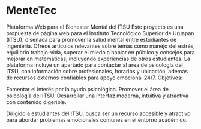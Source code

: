 # MenteTec

Plataforma Web para el Bienestar Mental del ITSU
Este proyecto es una propuesta de página web para el Instituto Tecnológico Superior de Uruapan (ITSU), diseñada para promover la salud mental entre estudiantes de ingeniería. Ofrece artículos relevantes sobre temas como manejo del estrés, equilibrio trabajo-vida, superar el miedo a hablar en público y consejos para mejorar en matemáticas, incluyendo experiencias de otros estudiantes. La plataforma incluye un apartado para contactar al área de psicología del ITSU, con información sobre profesionales, horarios y ubicación, además de recursos externos confiables para apoyo emocional 24/7.
Objetivos:

Fomentar el interés por la ayuda psicológica.
Promover el área de psicología del ITSU.
Desarrollar una interfaz moderna, intuitiva y atractiva con contenido digerible.

Dirigido a estudiantes del ITSU, busca ser un recurso accesible y atractivo para abordar problemas emocionales comunes en el entorno académico.
